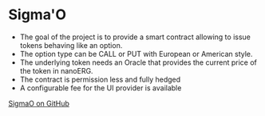 # Sigma'O


- The goal of the project is to provide a smart contract allowing to issue tokens behaving like an option.
- The option type can be CALL or PUT with European or American style.
- The underlying token needs an Oracle that provides the current price of the token in nanoERG.
- The contract is permission less and fully hedged
- A configurable fee for the UI provider is available

[SigmaO on GitHub](https://github.com/ThierryM1212/SigmaO/)